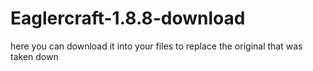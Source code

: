 # Eaglercraft-1.8.8-download
here you can download it into your files to replace the original that was taken down
